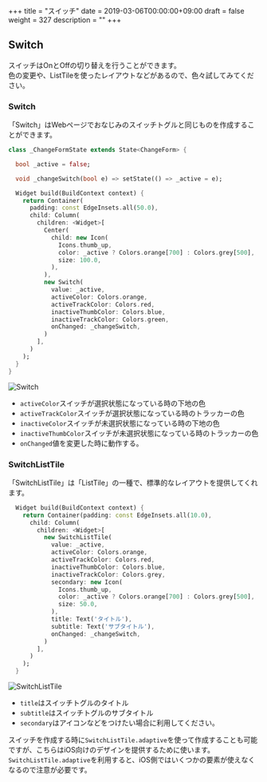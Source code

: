 +++
title = "スイッチ"
date = 2019-03-06T00:00:00+09:00
draft = false
weight = 327
description = ""
+++

## Switch

スイッチはOnとOffの切り替えを行うことができます。  
色の変更や、ListTileを使ったレイアウトなどがあるので、色々試してみてください。  

### Switch

「Switch」はWebページでおなじみのスイッチトグルと同じものを作成することができます。

```dart
class _ChangeFormState extends State<ChangeForm> {

  bool _active = false;

  void _changeSwitch(bool e) => setState(() => _active = e);

  Widget build(BuildContext context) {
    return Container(
      padding: const EdgeInsets.all(50.0),
      child: Column(
        children: <Widget>[
          Center(
            child: new Icon(
              Icons.thumb_up,
              color: _active ? Colors.orange[700] : Colors.grey[500],
              size: 100.0,
            ),
          ),
          new Switch(
            value: _active,
            activeColor: Colors.orange,
            activeTrackColor: Colors.red,
            inactiveThumbColor: Colors.blue,
            inactiveTrackColor: Colors.green,
            onChanged: _changeSwitch,
          )
        ],
      )
    );
  }
}
```

<img src="/images/basic/interactive/02/switch_01.gif" style="min-width:300px;max-width:600px;" alt="Switch"/>

- ``activeColor``スイッチが選択状態になっている時の下地の色
- ``activeTrackColor``スイッチが選択状態になっている時のトラッカーの色
- ``inactiveColor``スイッチが未選択状態になっている時の下地の色
- ``inactiveThumbColor``スイッチが未選択状態になっている時のトラッカーの色
- ``onChanged``値を変更した時に動作する。

### SwitchListTile

「SwitchListTile」は「ListTile」の一種で、標準的なレイアウトを提供してくれます。

```dart
  Widget build(BuildContext context) {
    return Container(padding: const EdgeInsets.all(10.0), 
      child: Column(
        children: <Widget>[
          new SwitchListTile(
            value: _active,
            activeColor: Colors.orange,
            activeTrackColor: Colors.red,
            inactiveThumbColor: Colors.blue,
            inactiveTrackColor: Colors.grey,
            secondary: new Icon(
              Icons.thumb_up,
              color: _active ? Colors.orange[700] : Colors.grey[500],
              size: 50.0,
            ),
            title: Text('タイトル'),
            subtitle: Text('サブタイトル'),
            onChanged: _changeSwitch,
          )
        ],
      )
    );
  }
```

<img src="/images/basic/interactive/02/switch_02.gif" style="min-width:300px;max-width:600px;" alt="SwitchListTile"/>

- ``title``はスイッチトグルのタイトル
- ``subtitle``はスイッチトグルのサブタイトル
- ``secondary``はアイコンなどをつけたい場合に利用してください。

スイッチを作成する時に``SwitchListTile.adaptive``を使って作成することも可能ですが、こちらはiOS向けのデザインを提供するために使います。  
``SwitchListTile.adaptive``を利用すると、iOS側ではいくつかの要素が使えなくなるので注意が必要です。  
